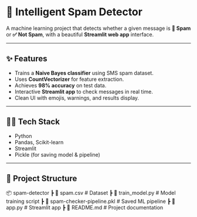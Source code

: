 # 📧 Intelligent Spam Detector  

A machine learning project that detects whether a given message is **🚨 Spam** or **✅ Not Spam**, with a beautiful **Streamlit web app** interface.  

---

## ✨ Features
- Trains a **Naive Bayes classifier** using SMS spam dataset.  
- Uses **CountVectorizer** for feature extraction.  
- Achieves **98% accuracy** on test data.  
- Interactive **Streamlit app** to check messages in real time.  
- Clean UI with emojis, warnings, and results display.  

---

## 🧑‍💻 Tech Stack
- Python  
- Pandas, Scikit-learn  
- Streamlit  
- Pickle (for saving model & pipeline)  

---

## 📂 Project Structure
📦 spam-detector
┣ 📜 spam.csv # Dataset
┣ 📜 train_model.py # Model training script
┣ 📜 spam-checker-pipeline.pkl # Saved ML pipeline
┣ 📜 app.py # Streamlit app
┣ 📜 README.md # Project documentation
